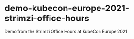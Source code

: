 # demo-kubecon-europe-2021-strimzi-office-hours
Demo from the Strimzi Office Hours at KubeCon Europe 2021
